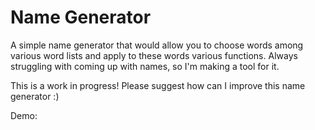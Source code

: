 # Name Generator

A simple name generator that would allow you to choose words among various word lists and apply to these words 
various functions. Always struggling with coming up with names, so I'm making a tool for it.

This is a work in progress! Please suggest how can I improve this name generator :)

Demo: 
